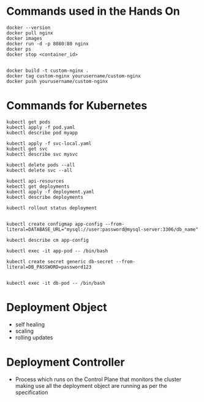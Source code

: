 # Commands used in the Hands On
```
docker --version
docker pull nginx
docker images
docker run -d -p 8080:80 nginx
docker ps
docker stop <container_id>


docker build -t custom-nginx .
docker tag custom-nginx yourusername/custom-nginx
docker push yourusername/custom-nginx
```

# Commands for Kubernetes

```
kubectl get pods
kubectl apply -f pod.yaml
kubectl describe pod myapp

kubectl apply -f svc-local.yaml
kubectl get svc
kubectl describe svc mysvc

kubectl delete pods --all
kubectl delete svc --all

kubectl api-resources
kebectl get deployments
kubectl apply -f deployment.yaml
kubectl describe deployments

kubectl rollout status deployment


kubectl create configmap app-config --from-literal=DATABASE_URL="mysql://user:password@mysql-server:3306/db_name"

kubectl describe cm app-config 

kubectl exec -it app-pod -- /bin/bash

kubectl create secret generic db-secret --from-literal=DB_PASSWORD=password123


kubectl exec -it db-pod -- /bin/bash
```

# Deployment Object
- self healing
- scaling
- rolling updates

# Deployment Controller
- Process which runs on the Control Plane that monitors the cluster making use all the deployment object are running as per the specification